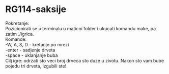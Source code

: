 # RG114-saksije
Pokretanje:  
  Pozicionirati se u terminalu u maticni folder i ukucati komandu make, pa zatim ./igrica.  
 Komande:  
  -W, A, S, D - kretanje po mrezi  
  -enter - sadjenje drveta  
  -space - uklanjanje buba  
 Cilj igre: odrzati sto veci broj drveca sto duze u zivotu. Nakon sto vam bube pojedu tri drveta, izgubili ste!
